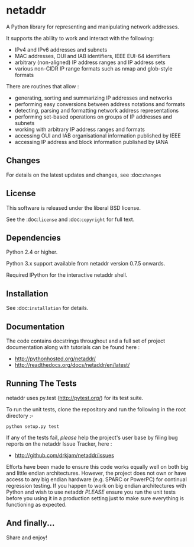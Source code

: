 netaddr
=======

A Python library for representing and manipulating network addresses.

It supports the ability to work and interact with the following:

- IPv4 and IPv6 addresses and subnets
- MAC addresses, OUI and IAB identifiers, IEEE EUI-64 identifiers
- arbitrary (non-aligned) IP address ranges and IP address sets
- various non-CIDR IP range formats such as nmap and glob-style formats

There are routines that allow :

- generating, sorting and summarizing IP addresses and networks
- performing easy conversions between address notations and formats
- detecting, parsing and formatting network address representations
- performing set-based operations on groups of IP addresses and subnets
- working with arbitrary IP address ranges and formats
- accessing OUI and IAB organisational information published by IEEE
- accessing IP address and block information published by IANA

Changes
-------

For details on the latest updates and changes, see :doc:`changes`

License
-------

This software is released under the liberal BSD license.

See the :doc:`license` and :doc:`copyright` for full text.

Dependencies
------------

Python 2.4 or higher.

Python 3.x support available from netaddr version 0.7.5 onwards.

Required IPython for the interactive netaddr shell.

Installation
------------

See :doc:`installation` for details.

Documentation
-------------

The code contains docstrings throughout and a full set of project
documentation along with tutorials can be found here :

- http://pythonhosted.org/netaddr/
- http://readthedocs.org/docs/netaddr/en/latest/

Running The Tests
-----------------

netaddr uses py.test (http://pytest.org/) for its test suite.

To run the unit tests, clone the repository and run the following in the
root directory :-

    python setup.py test

If any of the tests fail, *please* help the project's user base by filing
bug reports on the netaddr Issue Tracker, here :

- http://github.com/drkjam/netaddr/issues

Efforts have been made to ensure this code works equally well on both big and 
little endian architectures. However, the project does not own or have access
to any big endian hardware (e.g. SPARC or PowerPC) for continual regression 
testing. If you happen to work on big endian architectures with Python and wish
to use netaddr *PLEASE* ensure you run the unit tests before you using it in a 
production setting just to make sure everything is functioning as expected.

And finally...
--------------

Share and enjoy!

